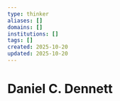 ```yaml
---
type: thinker
aliases: []
domains: []
institutions: []
tags: []
created: 2025-10-20
updated: 2025-10-20
---
```


# Daniel C. Dennett


